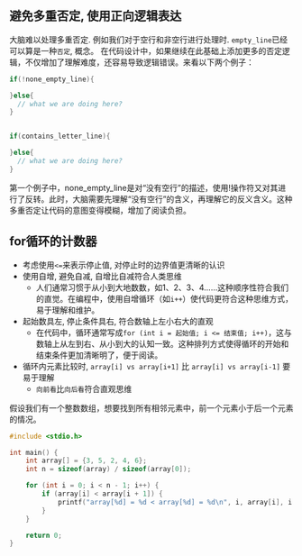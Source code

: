 
## 避免多重否定, 使用正向逻辑表达

大脑难以处理多重否定. 例如我们对于空行和非空行进行处理时. `empty_line`已经可以算是一种`否定`, 概念。
在代码设计中，如果继续在此基础上添加更多的否定逻辑，不仅增加了理解难度，还容易导致逻辑错误。来看以下两个例子：

```c
if(!none_empty_line){

}else{
  // what we are doing here?
}


if(contains_letter_line){

}else{
  // what we are doing here?
}
```

第一个例子中，none_empty_line是对“没有空行”的描述，使用!操作符又对其进行了反转。此时，大脑需要先理解“没有空行”的含义，再理解它的反义含义。这种多重否定让代码的意图变得模糊，增加了阅读负担。

## for循环的计数器
- 考虑使用`<=`来表示停止值, 对停止时的边界值更清晰的认识 
- 使用自增, 避免自减, 自增比自减符合人类思维
  - 人们通常习惯于从小到大地数数，如1、2、3、4……这种顺序性符合我们的直觉。在编程中，使用自增循环（如`i++`）使代码更符合这种思维方式，易于理解和维护。
- 起始数具左, 停止条件具右, 符合数轴上左小右大的直观
  - 在代码中，循环通常写成`for (int i = 起始值; i <= 结束值; i++)`，这与数轴上从左到右、从小到大的认知一致。这种排列方式使得循环的开始和结束条件更加清晰明了，便于阅读。
- 循环内元素比较时, `array[i] vs array[i+1]` 比 `array[i] vs array[i-1]` 要易于理解
  - `向前看`比`向后看`符合直观思维

假设我们有一个整数数组，想要找到所有相邻元素中，前一个元素小于后一个元素的情况。

```c
#include <stdio.h>

int main() {
    int array[] = {3, 5, 2, 4, 6};
    int n = sizeof(array) / sizeof(array[0]);

    for (int i = 0; i < n - 1; i++) {
        if (array[i] < array[i + 1]) {
            printf("array[%d] = %d < array[%d] = %d\n", i, array[i], i + 1, array[i + 1]);
        }
    }

    return 0;
}
```
